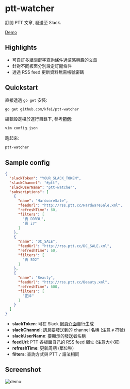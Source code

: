 # ptt-watcher

訂閱 PTT 文章, 發送至 Slack.

[Demo](#screenshot)

## Highlights

 * 可自訂多組關鍵字查詢條件過濾感興趣的文章
 * 針對不同板面分別設定訂閱條件
 * 透過 RSS feed 更新資料無需帳號密碼

## Quickstart

直接透過 `go get` 安裝:

```bash
go get github.com/kfei/ptt-watcher
```

編輯設定檔於運行目錄下, 參考[範例](#sample-config):

```bash
vim config.json
```

跑起來:

```bash
ptt-watcher
```


## Sample config

```json
{
  "slackToken": "YOUR_SLACK_TOKEN",
  "slackChannel": "#ptt",
  "slackUserName": "ptt-watcher",
  "subscriptions": [
    {
      "name": "HardwareSale",
      "feedUrl": "http://rss.ptt.cc/HardwareSale.xml",
      "refreshTime": 60,
      "filters": [
        "賣 DDR3L",
        "賣 i7"
      ]
    },
    {
      "name": "DC_SALE",
      "feedUrl": "http://rss.ptt.cc/DC_SALE.xml",
      "refreshTime": 60,
      "filters": [
        "賣 5D2"
      ]
    },
    {
      "name": "Beauty",
      "feedUrl": "http://rss.ptt.cc/Beauty.xml",
      "refreshTime": 600,
      "filters": [
        "正妹"
      ]
    }
  ]
}
```

  - **slackToken**: 可在 Slack [網頁介面](https://api.slack.com/web)自行生成
  - **slackChannel**: 訊息要發送到的 channel 名稱 (注意 `#` 符號)
  - **slackUserName**: 要顯示的發送者名稱
  - **feedUrl**: PTT 各板面自己的 RSS feed 網址 (注意大小寫)
  - **refreshTime**: 更新周期 (單位秒)
  - **filters**: 查詢方式與 PTT `/` 語法相同

## Screenshot

![demo](http://i.imgur.com/d2hZdOF.jpg?1)
